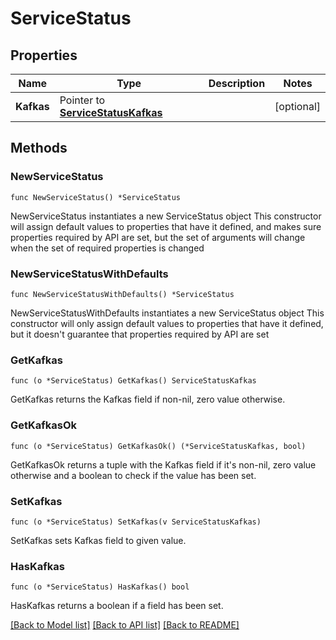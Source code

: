 # ServiceStatus

## Properties

Name | Type | Description | Notes
------------ | ------------- | ------------- | -------------
**Kafkas** | Pointer to [**ServiceStatusKafkas**](ServiceStatusKafkas.md) |  | [optional] 


## Methods

### NewServiceStatus

`func NewServiceStatus() *ServiceStatus`

NewServiceStatus instantiates a new ServiceStatus object
This constructor will assign default values to properties that have it defined,
and makes sure properties required by API are set, but the set of arguments
will change when the set of required properties is changed

### NewServiceStatusWithDefaults

`func NewServiceStatusWithDefaults() *ServiceStatus`

NewServiceStatusWithDefaults instantiates a new ServiceStatus object
This constructor will only assign default values to properties that have it defined,
but it doesn't guarantee that properties required by API are set


### GetKafkas

`func (o *ServiceStatus) GetKafkas() ServiceStatusKafkas`

GetKafkas returns the Kafkas field if non-nil, zero value otherwise.

### GetKafkasOk

`func (o *ServiceStatus) GetKafkasOk() (*ServiceStatusKafkas, bool)`

GetKafkasOk returns a tuple with the Kafkas field if it's non-nil, zero value otherwise
and a boolean to check if the value has been set.

### SetKafkas

`func (o *ServiceStatus) SetKafkas(v ServiceStatusKafkas)`

SetKafkas sets Kafkas field to given value.

### HasKafkas

`func (o *ServiceStatus) HasKafkas() bool`

HasKafkas returns a boolean if a field has been set.



[[Back to Model list]](../README.md#documentation-for-models) [[Back to API list]](../README.md#documentation-for-api-endpoints) [[Back to README]](../README.md)

